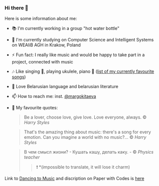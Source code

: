 ### Hi there 👋

Here is some information about me:
- 📚 I'm currently working in a group "hot water bottle"
- 🌱 I'm currently studying on Computer Science and Intelligent Systems on WEAIiB AGH in Krakow, Poland
- ⚡ Fun fact: I really like music and would be happy to take part in a project, connected with music
- 🎶 Like singing 🎤, playing ukulele, piano 🎹 ([list of my currently favourite songs](https://open.spotify.com/playlist/6qMrEMIBLiJqP9qOf7Q3KA))
- 📖 Love Belarusian language and belarusian literature
- 📫 How to reach me: inst. [@margokitaeva](https://www.instagram.com/margokitaeva/)
- 💭 My favourite quotes:
    > Be a lover, choose love, give love. Love everyone, always. © _Harry Styles_
    
    > That's the amazing thing about music: there's a song for every emotion. Can you imagine a world with no music?... © _Harry Styles_
    
    > В чем смысл жизни? - Кушать кашу, делать каку. - © _Physics teacher_
    >> ❗ *(impossible to translate, it will lose it charm)
    
Link to [Dancing to Music](https://github.com/NVlabs/Dancing2Music) and discription on Paper with Codes is [here](https://paperswithcode.com/paper/dancing-to-music)
